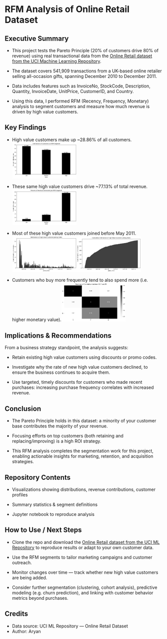 # RFM Analysis of Online Retail Dataset

## Executive Summary

- This project tests the Pareto Principle (20% of customers drive 80% of revenue) using real transactional data from the [Online Retail dataset
 from the UCI Machine Learning Repository](https://archive.ics.uci.edu/dataset/352/online+retail). 
 
- The dataset covers 541,909 transactions from a UK-based online retailer selling all-occasion gifts, spanning December 2010 to December 2011. 

- Data includes features such as InvoiceNo, StockCode, Description, Quantity, InvoiceDate, UnitPrice, CustomerID, and Country. 

- Using this data, I performed RFM (Recency, Frequency, Monetary) analysis to segment customers and measure how much revenue is driven by high value customers.

## Key Findings

- High value customers make up ~28.86% of all customers.<img width="206" alt="image" src="https://github.com/AryanDeGr8/RFM-Analysis-of-E-Commerce-Data/blob/main/Distribution%20of%20Customers%20on%20RFM%20Segment.png">

- These same high value customers drive ~77.13% of total revenue.<img width="206" alt="image" src="https://github.com/AryanDeGr8/RFM-Analysis-of-E-Commerce-Data/blob/main/Percent%20of%20Revenue%20Generated%20per%20RFM%20Segment.png">

- Most of these high value customers joined before May 2011.<img width="206" alt="image" src="https://github.com/AryanDeGr8/RFM-Analysis-of-E-Commerce-Data/blob/main/Distribution%20of%20High%20Value%20Customer%20Joining%20Dates.png"><img width="206" alt="image" src="https://github.com/AryanDeGr8/RFM-Analysis-of-E-Commerce-Data/blob/main/Cumulative%20Distribution%20of%20High%20Value%20Customer%20Joining%20Dates.png">

- Customers who buy more frequently tend to also spend more (i.e. higher monetary value).<img width="206" alt="image" src="https://github.com/AryanDeGr8/RFM-Analysis-of-E-Commerce-Data/blob/main/Heatmap%20of%20Correlation%20between%20R%2C%20F%20and%20M.png">

## Implications & Recommendations

From a business strategy standpoint, the analysis suggests:

- Retain existing high value customers using discounts or promo codes.

- Investigate why the rate of new high value customers declined, to ensure the business continues to acquire them.

- Use targeted, timely discounts for customers who made recent purchases: increasing purchase frequency correlates with increased revenue.

## Conclusion

- The Pareto Principle holds in this dataset: a minority of your customer base contributes the majority of your revenue.

- Focusing efforts on top customers (both retaining and replacing/improving) is a high ROI strategy.

- This RFM analysis completes the segmentation work for this project, enabling actionable insights for marketing, retention, and acquisition strategies.

## Repository Contents

- Visualizations showing distributions, revenue contributions, customer profiles

- Summary statistics & segment definitions

- Jupyter notebook to reproduce analysis

## How to Use / Next Steps

- Clone the repo and download the [Online Retail dataset from the UCI ML Repository](https://archive.ics.uci.edu/dataset/352/online+retail) to reproduce results or adapt to your own customer data.

- Use the RFM segments to tailor marketing campaigns and customer outreach.

- Monitor changes over time — track whether new high value customers are being added.

- Consider further segmentation (clustering, cohort analysis), predictive modeling (e.g. churn prediction), and linking with customer behavior metrics beyond purchases.

## Credits

- Data source: UCI ML Repository — Online Retail Dataset
- Author: Aryan 



